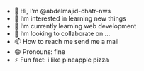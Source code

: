 - 👋 Hi, I’m @abdelmajid-chatr-nws
- 👀 I’m interested in learning new things
- 🌱 I’m currently learning web development
- 💞️ I’m looking to collaborate on ...
- 📫 How to reach me send me a mail
- 😄 Pronouns: fine
- ⚡ Fun fact: i like pineapple pizza

<!---
abdelmajid-chatr-nws/abdelmajid-chatr-nws is a ✨ special ✨ repository because its `README.md` (this file) appears on your GitHub profile.
You can click the Preview link to take a look at your changes.
--->
